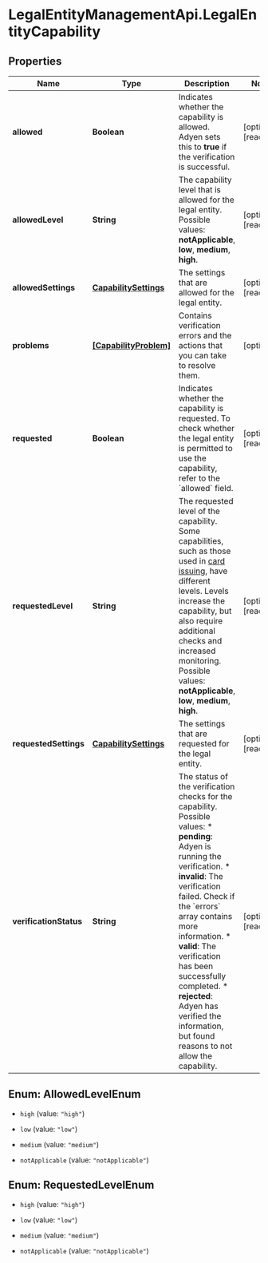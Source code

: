 # LegalEntityManagementApi.LegalEntityCapability

## Properties

Name | Type | Description | Notes
------------ | ------------- | ------------- | -------------
**allowed** | **Boolean** | Indicates whether the capability is allowed. Adyen sets this to **true** if the verification is successful. | [optional] [readonly] 
**allowedLevel** | **String** | The capability level that is allowed for the legal entity.  Possible values: **notApplicable**, **low**, **medium**, **high**. | [optional] [readonly] 
**allowedSettings** | [**CapabilitySettings**](CapabilitySettings.md) | The settings that are allowed for the legal entity. | [optional] [readonly] 
**problems** | [**[CapabilityProblem]**](CapabilityProblem.md) | Contains verification errors and the actions that you can take to resolve them. | [optional] 
**requested** | **Boolean** | Indicates whether the capability is requested. To check whether the legal entity is permitted to use the capability, refer to the &#x60;allowed&#x60; field. | [optional] [readonly] 
**requestedLevel** | **String** | The requested level of the capability. Some capabilities, such as those used in [card issuing](https://docs.adyen.com/issuing/add-capabilities#capability-levels), have different levels. Levels increase the capability, but also require additional checks and increased monitoring.  Possible values: **notApplicable**, **low**, **medium**, **high**. | [optional] [readonly] 
**requestedSettings** | [**CapabilitySettings**](CapabilitySettings.md) | The settings that are requested for the legal entity. | [optional] [readonly] 
**verificationStatus** | **String** | The status of the verification checks for the capability.  Possible values:  * **pending**: Adyen is running the verification.  * **invalid**: The verification failed. Check if the &#x60;errors&#x60; array contains more information.  * **valid**: The verification has been successfully completed.  * **rejected**: Adyen has verified the information, but found reasons to not allow the capability.  | [optional] [readonly] 



## Enum: AllowedLevelEnum


* `high` (value: `"high"`)

* `low` (value: `"low"`)

* `medium` (value: `"medium"`)

* `notApplicable` (value: `"notApplicable"`)





## Enum: RequestedLevelEnum


* `high` (value: `"high"`)

* `low` (value: `"low"`)

* `medium` (value: `"medium"`)

* `notApplicable` (value: `"notApplicable"`)




